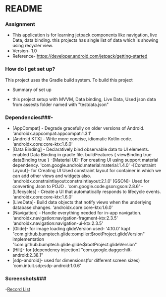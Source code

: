 # README #



### Assignment ###

* This application is for learning jetpack components like navigation, live Data, data binding. this projects has
single list of data which is showing using recycler view.
* Version- 1.0
* Reference- https://developer.android.com/jetpack/getting-started

### How do I get set up? ###
This project uses the Gradle build system. To build this project
* Summary of set up
- this project setup with MVVM, Data binding, Live Data, Used json data from assests folder named with "testdata.json"



### Dependencies###-
- [AppCompat] - Degrade gracefully on older versions of Android.
  'androidx.appcompat:appcompat:1.3.1'
- [Android KTX]  - Write more concise, idiomatic Kotlin code.
  'androidx.core:core-ktx:1.6.0'
- [Data Binding] - Declaratively bind observable data to UI elements. enabled Data Binding in gradle file.
   buildFeatures {
        viewBinding true
        dataBinding true
    }
-[Material UI]- For creating UI using support material dependency.
'com.google.android.material:material:1.4.0'
-[Constraint Layout]- for Creating UI Used constraint layout for container in which we can add other views and widgets also.
'androidx.constraintlayout:constraintlayout:2.1.0'
[GSON]- Used for converting Json to POJO .
'com.google.code.gson:gson:2.8.6'
-[Lifecycles] - Create a UI that automatically responds to lifecycle events.
'androidx.core:core-ktx:1.6.0'
- [LiveData]- Build data objects that notify views when the underlying database changes.
'androidx.core:core-ktx:1.6.0'
- [Navigation] - Handle everything needed for in-app navigation.
'androidx.navigation:navigation-fragment-ktx:2.3.5'
 'androidx.navigation:navigation-ui-ktx:2.3.5'
- [Glide]- for image loading
glideVersion used-  '4.10.0'
 kapt "com.github.bumptech.glide:compiler:$rootProject.glideVersion"
 implementation "com.github.bumptech.glide:glide:$rootProject.glideVersion"
- [Hilt]- for [dependency injection]
"com.google.dagger:hilt-android:2.38.1"
- [sdp-android]- used for dimensions(for different screen sizes)
'com.intuit.sdp:sdp-android:1.0.6'



### Screenshots###

-[Record List](screenshots/recordList.png "A list of records")


